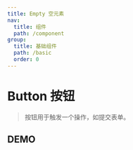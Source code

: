 ```yaml
---
title: Empty 空元素
nav:
  title: 组件
  path: /component
group:
  title: 基础组件
  path: /basic
  order: 0
---
```


# Button 按钮

> 按钮用于触发一个操作，如提交表单。

## DEMO

<code defaultShowCode src="./__fixtures__/doc.tsx"></code>

<API></API>
